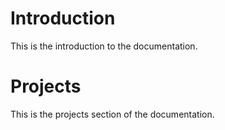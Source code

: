 # Introduction

This is the introduction to the documentation.

# Projects

This is the projects section of the documentation.

